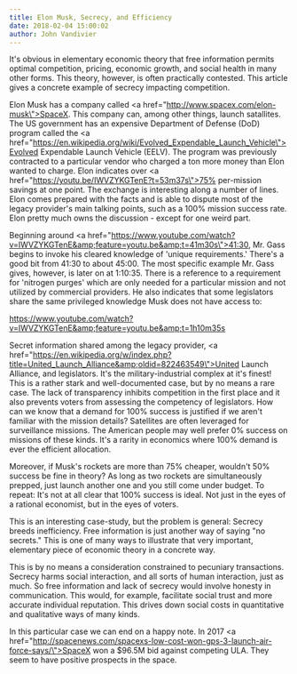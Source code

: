 ```yaml
---
title: Elon Musk, Secrecy, and Efficiency
date: 2018-02-04 15:00:02
author: John Vandivier
---
```




It's obvious in elementary economic theory that free information permits optimal competition, pricing, economic growth, and social health in many other forms. This theory, however, is often practically contested. This article gives a concrete example of secrecy impacting competition.

Elon Musk has a company called <a href=\"http://www.spacex.com/elon-musk\">SpaceX</a>. This company can, among other things, launch satallites. The US government has an expensive Department of Defense (DoD) program called the <a href=\"https://en.wikipedia.org/wiki/Evolved_Expendable_Launch_Vehicle\">Evolved Expendable Launch Vehicle (EELV)</a>. The program was previously contracted to a particular vendor who charged a ton more money than Elon wanted to charge. Elon indicates over <a href=\"https://youtu.be/IWVZYKGTenE?t=53m37s\">75% per-mission savings at one point</a>. The exchange is interesting along a number of lines. Elon comes prepared with the facts and is able to dispute most of the legacy provider's main talking points, such as a 100% mission success rate. Elon pretty much owns the discussion - except for one weird part.

Beginning around <a href=\"https://www.youtube.com/watch?v=IWVZYKGTenE&amp;feature=youtu.be&amp;t=41m30s\">41:30</a>, Mr. Gass begins to invoke his cleared knowledge of 'unique requirements.' There's a good bit from 41:30 to about 45:00. The most specific example Mr. Gass gives, however, is later on at 1:10:35. There is a reference to a requirement for 'nitrogen purges' which are only needed for a particular mission and not utilized by commercial providers. He also indicates that some legislators share the same privileged knowledge Musk does not have access to:

https://www.youtube.com/watch?v=IWVZYKGTenE&amp;feature=youtu.be&amp;t=1h10m35s

Secret information shared among the legacy provider, <a href=\"https://en.wikipedia.org/w/index.php?title=United_Launch_Alliance&amp;oldid=822463549\">United Launch Alliance</a>, and legislators. It's the military-industrial complex at it's finest! This is a rather stark and well-documented case, but by no means a rare case. The lack of transparency inhibits competition in the first place and it also prevents voters from assessing the competency of legislators. How can we know that a demand for 100% success is justified if we aren't familiar with the mission details? Satellites are often leveraged for surveillance missions. The American people may well prefer 0% success on missions of these kinds. It's a rarity in economics where 100% demand is ever the efficient allocation.

Moreover, if Musk's rockets are more than 75% cheaper, wouldn't 50% success be fine in theory? As long as two rockets are simultaneously prepped, just launch another one and you still come under budget. To repeat: It's not at all clear that 100% success is ideal. Not just in the eyes of a rational economist, but in the eyes of voters.

This is an interesting case-study, but the problem is general: Secrecy breeds inefficiency. Free information is just another way of saying \"no secrets.\" This is one of many ways to illustrate that very important, elementary piece of economic theory in a concrete way.

This is by no means a consideration constrained to pecuniary transactions. Secrecy harms social interaction, and all sorts of human interaction, just as much. So free information and lack of secrecy would involve honesty in communication. This would, for example, facilitate social trust and more accurate individual reputation. This drives down social costs in quantitative and qualitative ways of many kinds.

In this particular case we can end on a happy note. In 2017 <a href=\"http://spacenews.com/spacexs-low-cost-won-gps-3-launch-air-force-says/\">SpaceX won a $96.5M</a> bid against competing ULA. They seem to have positive prospects in the space.